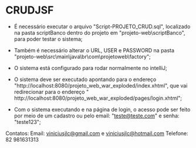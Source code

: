 # CRUDJSF
- É necessário executar o arquivo "Script-PROJETO_CRUD.sql", localizado na pasta scriptBanco dentro do projeto em "projeto-web\scriptBanco", para poder testar o sistema;

- Também é necessário alterar o URL, USER e PASSWORD na pasta "projeto-web\src\main\java\br\com\projetoweb\factory";

- O sistema está configurado para rodar normalmente no intelliJ;

- O sistema deve ser executado apontando para o endereço "http://localhost:8080/projeto_web_war_exploded/index.xhtml", que vai redirecionar para o endereço "
http://localhost:8080/projeto_web_war_exploded/pages/login.xhtml";

- Com o sistema executando e na página de login, o acesso pode ser feito por meio de um cadastro ou pelo email: "teste@teste.com" e senha: "teste123";

Contatos:
Email: viniciusjlc@gmail.com e viniciusjlc@hotmail.com
Telefone: 82 981631313
